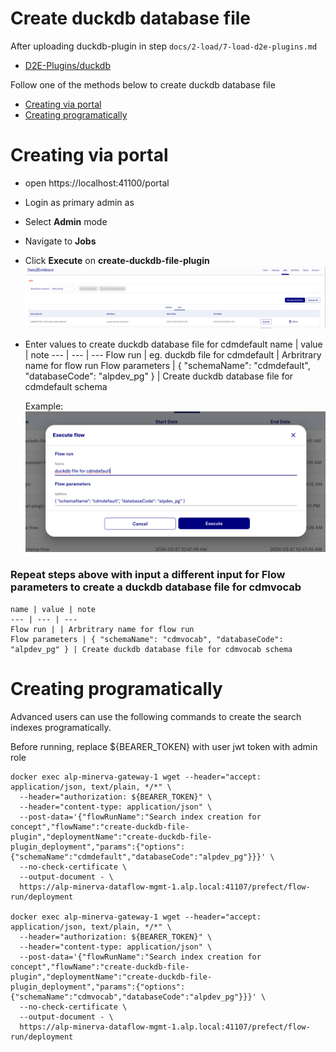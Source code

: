# Create duckdb database file

After uploading duckdb-plugin in step `docs/2-load/7-load-d2e-plugins.md`
- [D2E-Plugins/duckdb](https://github.com/alp-os/d2e-plugins/tree/main/duckdb)

Follow one of the methods below to create duckdb database file
- [Creating via portal](#gui)
- [Creating programatically](#prog)


<h1 id="gui">Creating via portal</h1>

  - open https://localhost:41100/portal
  - Login as primary admin as
  - Select **Admin** mode
  - Navigate to **Jobs**
  - Click **Execute** on **create-duckdb-file-plugin**
  ![Execeute Duckdb Job](../images/duckdb/ExecuteDuckdbJob.png)

  - Enter values to create duckdb database file for cdmdefault
    name | value | note
    --- | --- | ---
    Flow run | eg. duckdb file for cdmdefault | Arbritrary name for flow run
    Flow parameters | { "schemaName": "cdmdefault", "databaseCode": "alpdev_pg" } | Create duckdb database file for cdmdefault schema

    Example:
    ![Duckdb Flow Input](../images/duckdb/DuckdbFlowInput.png)


  ### Repeat steps above with input a different input for **Flow parameters** to create a duckdb database file for cdmvocab
    name | value | note
    --- | --- | ---
    Flow run | | Arbritrary name for flow run
    Flow parameters | { "schemaName": "cdmvocab", "databaseCode": "alpdev_pg" } | Create duckdb database file for cdmvocab schema


<h1 id="prog">Creating programatically</h1>

  Advanced users can use the following commands to create the search indexes programatically.

  Before running, replace ${BEARER_TOKEN} with user jwt token with admin role
  ```
  docker exec alp-minerva-gateway-1 wget --header="accept: application/json, text/plain, */*" \
    --header="authorization: ${BEARER_TOKEN}" \
    --header="content-type: application/json" \
    --post-data='{"flowRunName":"Search index creation for concept","flowName":"create-duckdb-file-plugin","deploymentName":"create-duckdb-file-plugin_deployment","params":{"options":{"schemaName":"cdmdefault","databaseCode":"alpdev_pg"}}}' \
    --no-check-certificate \
    --output-document - \
    https://alp-minerva-dataflow-mgmt-1.alp.local:41107/prefect/flow-run/deployment

  docker exec alp-minerva-gateway-1 wget --header="accept: application/json, text/plain, */*" \
    --header="authorization: ${BEARER_TOKEN}" \
    --header="content-type: application/json" \
    --post-data='{"flowRunName":"Search index creation for concept","flowName":"create-duckdb-file-plugin","deploymentName":"create-duckdb-file-plugin_deployment","params":{"options":{"schemaName":"cdmvocab","databaseCode":"alpdev_pg"}}}' \
    --no-check-certificate \
    --output-document - \
    https://alp-minerva-dataflow-mgmt-1.alp.local:41107/prefect/flow-run/deployment
  ```